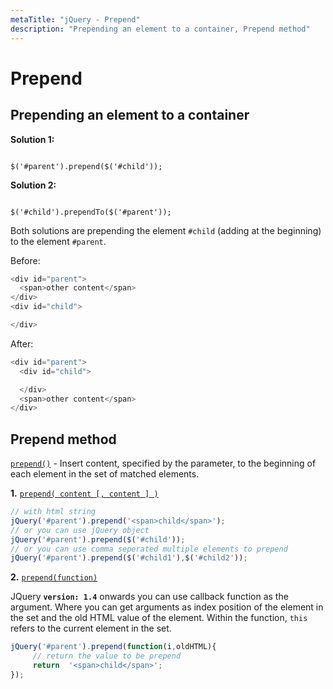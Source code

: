 ```yaml
---
metaTitle: "jQuery - Prepend"
description: "Prepending an element to a container, Prepend method"
---
```


# Prepend



## Prepending an element to a container


**Solution 1:**

```

$('#parent').prepend($('#child')); 

```

**Solution 2:**

```

$('#child').prependTo($('#parent'));

```

Both solutions are prepending the element `#child` (adding at the beginning) to the element `#parent`.

Before:

```js
<div id="parent">
  <span>other content</span>
</div>
<div id="child">

</div>

```

After:

```js
<div id="parent">
  <div id="child">

  </div>
  <span>other content</span>
</div>

```



## Prepend method


[`prepend()`](http://api.jquery.com/prepend/) - Insert content, specified by the parameter, to the beginning of each element in the set of matched elements.

**1.** [`prepend( content [, content ] )`](http://api.jquery.com/prepend/)

```js
// with html string
jQuery('#parent').prepend('<span>child</span>');
// or you can use jQuery object
jQuery('#parent').prepend($('#child'));
// or you can use comma seperated multiple elements to prepend
jQuery('#parent').prepend($('#child1'),$('#child2'));

```

**2.** [`prepend(function)`](http://api.jquery.com/prepend/)

JQuery **`version: 1.4`**  onwards you can use callback function as the argument. Where you can  get arguments as index position of the element in the set and the old HTML value of the element. Within the function, `this` refers to the current element in the set.

```js
jQuery('#parent').prepend(function(i,oldHTML){      
     // return the value to be prepend
     return  '<span>child</span>';
});

```

